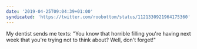 ```yaml
---
date: '2019-04-25T09:04:39+01:00'
syndicated: 'https://twitter.com/roobottom/status/1121330921964175360'
---
```

My dentist sends me texts: "You know that horrible filling you're having next week that you're trying not to think about? Well, don't forget!"
